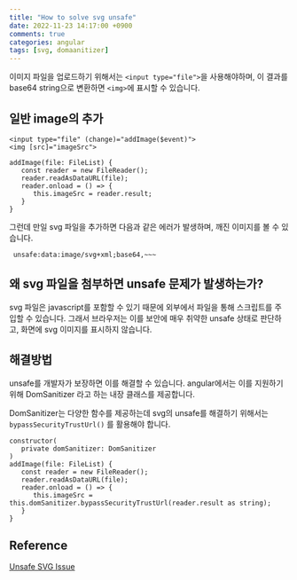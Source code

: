 ```yaml
---
title: "How to solve svg unsafe"
date: 2022-11-23 14:17:00 +0900
comments: true
categories: angular
tags: [svg, domaanitizer]
---
```

이미지 파일을 업로드하기 위해서는 `<input type="file">`을 사용해야하며, 이 결과를 base64 string으로 변환하면 `<img>`에 표시할 수 있습니다.



## 일반 image의 추가

```
<input type="file" (change)="addImage($event)">
<img [src]="imageSrc">
```

```
addImage(file: FileList) {
   const reader = new FileReader();
   reader.readAsDataURL(file);
   reader.onload = () => {
      this.imageSrc = reader.result;  
   }
}
```

그런데 만일 svg 파일을 추가하면 다음과 같은 에러가 발생하며, 깨진 이미지를 볼 수 있습니다.

```
 unsafe:data:image/svg+xml;base64,~~~
```



## 왜 svg 파일을 첨부하면 unsafe 문제가 발생하는가?

svg 파일은 javascript를 포함할 수 있기 때문에 외부에서 파일을 통해 스크립트를 주입할 수 있습니다. 그래서 브라우저는 이를 보안에 매우 취약한 unsafe 상태로 판단하고, 화면에 svg 이미지를 표시하지 않습니다.


## 해결방법

unsafe를 개발자가 보장하면 이를 해결할 수 있습니다. angular에서는 이를 지원하기 위해 DomSanitizer 라고 하는 내장 클래스를 제공합니다.

DomSanitizer는 다양한 함수를 제공하는데 svg의 unsafe를 해결하기 위해서는 `bypassSecurityTrustUrl()` 를 활용해야 합니다.

```
constructor(
   private domSanitizer: DomSanitizer
)
addImage(file: FileList) {
   const reader = new FileReader();
   reader.readAsDataURL(file);
   reader.onload = () => {
      this.imageSrc = this.domSanitizer.bypassSecurityTrustUrl(reader.result as string);
   }
}
```



## Reference

[Unsafe SVG Issue](https://news.ycombinator.com/item?id=10626575)
